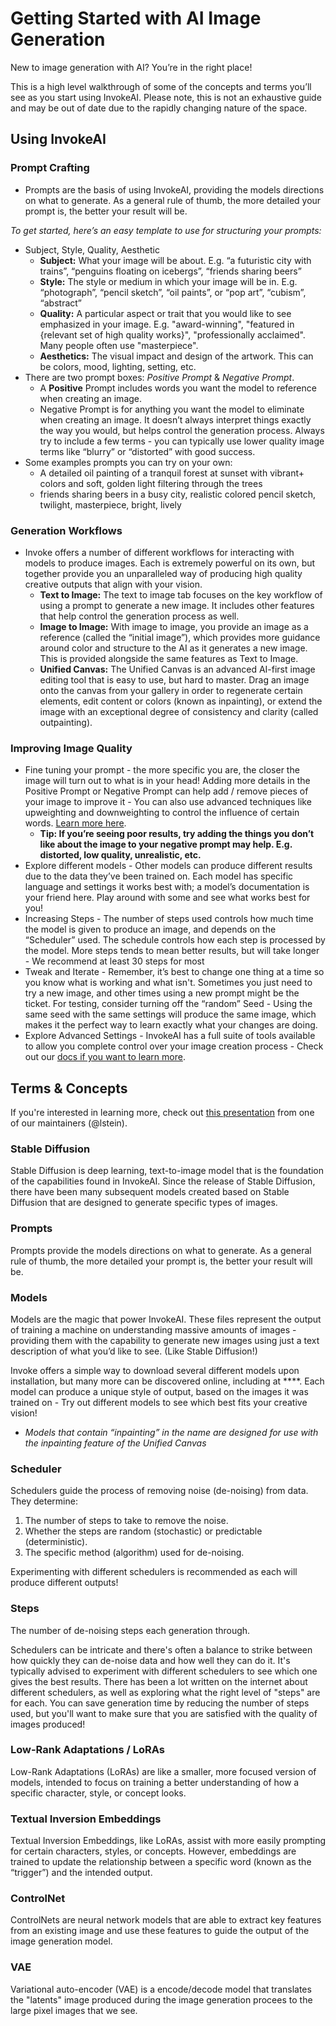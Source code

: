 # Getting Started with AI Image Generation

New to image generation with AI? You’re in the right place! 

This is a high level walkthrough of some of the concepts and terms you’ll see as you start using InvokeAI. Please note, this is not an exhaustive guide and may be out of date due to the rapidly changing nature of the space. 

## Using InvokeAI

### **Prompt Crafting**

- Prompts are the basis of using InvokeAI, providing the models directions on what to generate. As a general rule of thumb, the more detailed your prompt is, the better your result will be.

 *To get started, here’s an easy template to use for structuring your prompts:*

- Subject, Style, Quality, Aesthetic
    - **Subject:** What your image will be about. E.g. “a futuristic city with trains”,  “penguins floating on icebergs”, “friends sharing beers”
    - **Style:** The style or medium in which your image will be in. E.g. “photograph”, “pencil sketch”, “oil paints”, or “pop art”, “cubism”, “abstract”
    - **Quality:** A particular aspect or trait that you would like to see emphasized in your image. E.g. "award-winning", "featured in {relevant set of high quality works}", "professionally acclaimed". Many people often use "masterpiece".
    - **Aesthetics:** The visual impact and design of the artwork. This can be colors, mood, lighting, setting, etc.
- There are two prompt boxes: *Positive Prompt* & *Negative Prompt*.
    - A **Positive** Prompt includes words you want the model to reference when creating an image.
    - Negative Prompt is for anything you want the model to eliminate when creating an image. It doesn’t always interpret things exactly the way you would, but helps control the generation process. Always try to include a few terms - you can typically use lower quality image terms like “blurry” or “distorted” with good success.
- Some examples prompts you can try on your own:
    - A detailed oil painting of a tranquil forest at sunset with vibrant+ colors and soft, golden light filtering through the trees
    - friends sharing beers in a busy city, realistic colored pencil sketch, twilight, masterpiece, bright, lively

### Generation Workflows

- Invoke offers a number of different workflows for interacting with models to produce images. Each is extremely powerful on its own, but together provide you an unparalleled way of producing high quality creative outputs that align with your vision.
    - **Text to Image:** The text to image tab focuses on the key workflow of using a prompt to generate a new image. It includes other features that help control the generation process as well.
    - **Image to Image:** With image to image, you provide an image as a reference (called the “initial image”), which provides more guidance around color and structure to the AI as it generates a new image. This is provided alongside the same features as Text to Image.
    - **Unified Canvas:** The Unified Canvas is an advanced AI-first image editing tool that is easy to use, but hard to master. Drag an image onto the canvas from your gallery in order to regenerate certain elements, edit content or colors (known as inpainting), or extend the image with an exceptional degree of consistency and clarity (called outpainting).

### Improving Image Quality

- Fine tuning your prompt - the more specific you are, the closer the image will turn out to what is in your head!  Adding more details in the Positive Prompt or Negative Prompt can help add / remove pieces of your image to improve it - You can also use advanced techniques like upweighting and downweighting to control the influence of certain words. [Learn more here](https://invoke-ai.github.io/InvokeAI/features/PROMPTS/#prompt-syntax-features).
    - **Tip: If you’re seeing poor results, try adding the things you don’t like about the image to your negative prompt may help. E.g. distorted, low quality, unrealistic, etc.**
- Explore different models - Other models can produce different results due to the data they’ve been trained on. Each model has specific language and settings it works best with; a model’s documentation is your friend here.  Play around with some and see what works best for you!
- Increasing Steps - The number of steps used controls how much time the model is given to produce an image, and depends on the “Scheduler” used. The schedule controls how each step is processed by the model. More steps tends to mean better results, but will take longer - We recommend at least 30 steps for most
- Tweak and Iterate - Remember, it’s best to change one thing at a time so you know what is working and what isn't. Sometimes you just need to try a new image, and other times using a new prompt might be the ticket. For testing, consider turning off the “random” Seed - Using the same seed with the same settings will produce the same image, which makes it the perfect way to learn exactly what your changes are doing.
- Explore Advanced Settings - InvokeAI has a full suite of tools available to allow you complete control over your image creation process - Check out our [docs if you want to learn more](https://invoke-ai.github.io/InvokeAI/features/).


## Terms & Concepts

If you're interested in learning more, check out [this presentation](https://docs.google.com/presentation/d/1IO78i8oEXFTZ5peuHHYkVF-Y3e2M6iM5tCnc-YBfcCM/edit?usp=sharing) from one of our maintainers (@lstein). 

### Stable Diffusion

Stable Diffusion is deep learning, text-to-image model that is the foundation of the capabilities found in InvokeAI. Since the release of Stable Diffusion, there have been many subsequent models created based on Stable Diffusion that are designed to generate specific types of images. 

### Prompts

Prompts provide the models directions on what to generate. As a general rule of thumb, the more detailed your prompt is, the better your result will be.

### Models

Models are the magic that power InvokeAI. These files represent the output of training a machine on understanding massive amounts of images - providing them with the capability to generate new images using just a text description of what you’d like to see. (Like Stable Diffusion!)

Invoke offers a simple way to download several different models upon installation, but many more can be discovered online, including at ****. Each model can produce a unique style of output, based on the images it was trained on - Try out different models to see which best fits your creative vision!

- *Models that contain “inpainting” in the name are designed for use with the inpainting feature of the Unified Canvas*

### Scheduler

Schedulers guide the process of removing noise (de-noising) from data. They determine:

1. The number of steps to take to remove the noise.
2. Whether the steps are random (stochastic) or predictable (deterministic).
3. The specific method (algorithm) used for de-noising.

Experimenting with different schedulers is recommended as each will produce different outputs!

### Steps

The number of de-noising steps each generation through. 

Schedulers can be intricate and there's often a balance to strike between how quickly they can de-noise data and how well they can do it. It's typically advised to experiment with different schedulers to see which one gives the best results. There has been a lot written on the internet about different schedulers, as well as exploring what the right level of "steps" are for each. You can save generation time by reducing the number of steps used, but you'll want to make sure that you are satisfied with the quality of images produced!

### Low-Rank Adaptations / LoRAs

Low-Rank Adaptations (LoRAs) are like a smaller, more focused version of models, intended to focus on training a better understanding of how a specific character, style, or concept looks.

### Textual Inversion Embeddings

Textual Inversion Embeddings, like LoRAs, assist with more easily prompting for certain characters, styles, or concepts. However, embeddings are trained to update the relationship between a specific word (known as the “trigger”) and the intended output. 

### ControlNet

ControlNets are neural network models that are able to extract key features from an existing image and use these features to guide the output of the image generation model. 

### VAE

Variational auto-encoder (VAE) is a encode/decode model that translates the "latents" image produced during the image generation procees to the large pixel images that we see. 

